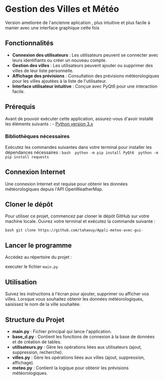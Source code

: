 

# Gestion des Villes et Météo

Version ameliorée de l'ancienne aplication , plus intuitive et plus facile à manier avec une interface graphique cette fois

## Fonctionnalités

- **Connexion des utilisateurs** : Les utilisateurs peuvent se connecter avec leurs identifiants ou créer un nouveau compte. 
- **Gestion des villes** : Les utilisateurs peuvent ajouter ou supprimer des villes de leur liste personnelle. 
- **Affichage des prévisions** : Consultation des prévisions météorologiques pour les villes ajoutées à la liste de l'utilisateur. 
- **Interface utilisateur intuitive** : Conçue avec PyQt6 pour une interaction facile.

## Prérequis

Avant de pouvoir exécuter cette application, assurez-vous d'avoir installé les éléments suivants : - [Python version 3.x](https://www.python.org/downloads/)

### Bibliothèques nécessaires


Exécutez les commandes suivantes dans votre terminal pour installer les dépendances nécessaires :
 ``bash 
 python -m pip install PyQt6 
 python -m pip install requests``

## Connexion Internet

Une connexion Internet est requise pour obtenir les données météorologiques depuis l'API OpenWeatherMap.

## Cloner le dépôt

Pour utiliser ce projet, commencez par cloner le dépôt GitHub sur votre machine locale. Ouvrez votre terminal et exécutez la commande suivante :

``bash git clone https://github.com/tahaouy/Appli-meteo-avec-gui-``



## Lancer le programme

Accédez au répertoire du projet :

executer le fichier `main.py` 


## Utilisation

Suivez les instructions à l'écran pour ajouter, supprimer ou afficher vos villes. Lorsque vous souhaitez obtenir les données météorologiques, saisissez le nom de la ville souhaitée.

## Structure du Projet

-   **main.py** : Fichier principal qui lance l'application.
-   **base_d.py** : Contient les fonctions de connexion à la base de données et de création de tables.
-   **utilisateurs.py** : Gère les opérations liées aux utilisateurs (ajout, suppression, recherche).
-   **villes.py** : Gère les opérations liées aux villes (ajout, suppression, affichage).
-   **meteo.py** : Contient la logique pour obtenir les prévisions météorologiques.
